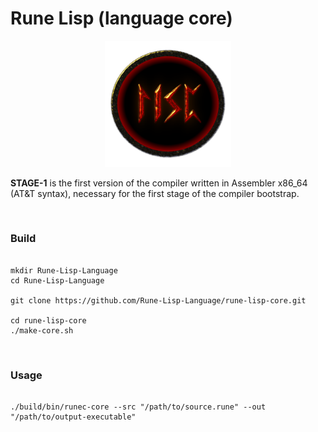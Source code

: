 # Rune Lisp (language core)

<div align="center">
  <img src="img/rune-lisp.png" alt="Rune Lisp" width="40%">
</div>


**STAGE-1** is the first version of the compiler written in Assembler x86_64 (AT&T syntax), necessary for the first stage of the compiler bootstrap.

<br>

### Build

```shell

mkdir Rune-Lisp-Language
cd Rune-Lisp-Language

git clone https://github.com/Rune-Lisp-Language/rune-lisp-core.git

cd rune-lisp-core
./make-core.sh

```

<br>

### Usage

```shell

./build/bin/runec-core --src "/path/to/source.rune" --out "/path/to/output-executable"

```
